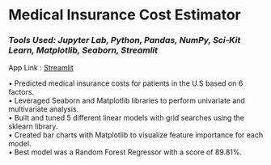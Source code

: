 # Medical Insurance Cost Estimator
### *Tools Used: Jupyter Lab, Python, Pandas, NumPy, Sci‑Kit Learn, Matplotlib, Seaborn, Streamlit*

App Link : [Streamlit](https://insurance-estimator.streamlit.app/)

• Predicted medical insurance costs for patients in the U.S based on 6 factors.<br>
• Leveraged Seaborn and Matplotlib libraries to perform univariate and multivariate analysis.<br>
• Built and tuned 5 different linear models with grid searches using the sklearn library.<br>
• Created bar charts with Matplotlib to visualize feature importance for each model.<br>
• Best model was a Random Forest Regressor with a score of 89.81%.
